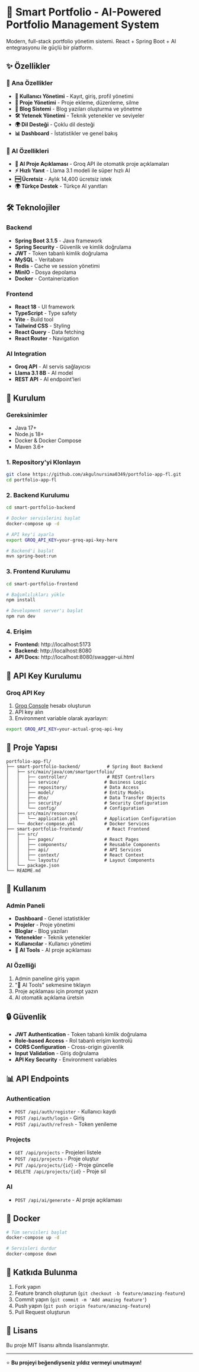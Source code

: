 # 🚀 Smart Portfolio - AI-Powered Portfolio Management System

Modern, full-stack portfolio yönetim sistemi. React + Spring Boot + AI entegrasyonu ile güçlü bir platform.

## ✨ Özellikler

### 🎯 Ana Özellikler
- **👤 Kullanıcı Yönetimi** - Kayıt, giriş, profil yönetimi
- **📁 Proje Yönetimi** - Proje ekleme, düzenleme, silme
- **📝 Blog Sistemi** - Blog yazıları oluşturma ve yönetme
- **🛠️ Yetenek Yönetimi** - Teknik yetenekler ve seviyeler
- **🌍 Dil Desteği** - Çoklu dil desteği
- **📊 Dashboard** - İstatistikler ve genel bakış

### 🤖 AI Özellikleri
- **🧠 AI Proje Açıklaması** - Groq API ile otomatik proje açıklamaları
- **⚡ Hızlı Yanıt** - Llama 3.1 modeli ile süper hızlı AI
- **🆓 Ücretsiz** - Aylık 14,400 ücretsiz istek
- **🌍 Türkçe Destek** - Türkçe AI yanıtları

## 🛠️ Teknolojiler

### Backend
- **Spring Boot 3.1.5** - Java framework
- **Spring Security** - Güvenlik ve kimlik doğrulama
- **JWT** - Token tabanlı kimlik doğrulama
- **MySQL** - Veritabanı
- **Redis** - Cache ve session yönetimi
- **MinIO** - Dosya depolama
- **Docker** - Containerization

### Frontend
- **React 18** - UI framework
- **TypeScript** - Type safety
- **Vite** - Build tool
- **Tailwind CSS** - Styling
- **React Query** - Data fetching
- **React Router** - Navigation

### AI Integration
- **Groq API** - AI servis sağlayıcısı
- **Llama 3.1 8B** - AI model
- **REST API** - AI endpoint'leri

## 🚀 Kurulum

### Gereksinimler
- Java 17+
- Node.js 18+
- Docker & Docker Compose
- Maven 3.6+

### 1. Repository'yi Klonlayın
```bash
git clone https://github.com/akgulnursima0349/portfolio-app-fl.git
cd portfolio-app-fl
```

### 2. Backend Kurulumu
```bash
cd smart-portfolio-backend

# Docker servislerini başlat
docker-compose up -d

# API key'i ayarla
export GROQ_API_KEY=your-groq-api-key-here

# Backend'i başlat
mvn spring-boot:run
```

### 3. Frontend Kurulumu
```bash
cd smart-portfolio-frontend

# Bağımlılıkları yükle
npm install

# Development server'ı başlat
npm run dev
```

### 4. Erişim
- **Frontend:** http://localhost:5173
- **Backend:** http://localhost:8080
- **API Docs:** http://localhost:8080/swagger-ui.html

## 🔑 API Key Kurulumu

### Groq API Key
1. [Groq Console](https://console.groq.com) hesabı oluşturun
2. API key alın
3. Environment variable olarak ayarlayın:
```bash
export GROQ_API_KEY=your-actual-groq-api-key
```

## 📁 Proje Yapısı

```
portfolio-app-fl/
├── smart-portfolio-backend/          # Spring Boot Backend
│   ├── src/main/java/com/smartportfolio/
│   │   ├── controller/               # REST Controllers
│   │   ├── service/                 # Business Logic
│   │   ├── repository/              # Data Access
│   │   ├── model/                   # Entity Models
│   │   ├── dto/                     # Data Transfer Objects
│   │   ├── security/                # Security Configuration
│   │   └── config/                  # Configuration
│   ├── src/main/resources/
│   │   └── application.yml          # Application Configuration
│   └── docker-compose.yml           # Docker Services
├── smart-portfolio-frontend/         # React Frontend
│   ├── src/
│   │   ├── pages/                   # React Pages
│   │   ├── components/              # Reusable Components
│   │   ├── api/                     # API Services
│   │   ├── context/                 # React Context
│   │   └── layouts/                 # Layout Components
│   └── package.json
└── README.md
```

## 🎯 Kullanım

### Admin Paneli
- **Dashboard** - Genel istatistikler
- **Projeler** - Proje yönetimi
- **Bloglar** - Blog yazıları
- **Yetenekler** - Teknik yetenekler
- **Kullanıcılar** - Kullanıcı yönetimi
- **🧠 AI Tools** - AI proje açıklaması

### AI Özelliği
1. Admin paneline giriş yapın
2. "🧠 AI Tools" sekmesine tıklayın
3. Proje açıklaması için prompt yazın
4. AI otomatik açıklama üretsin

## 🔒 Güvenlik

- **JWT Authentication** - Token tabanlı kimlik doğrulama
- **Role-based Access** - Rol tabanlı erişim kontrolü
- **CORS Configuration** - Cross-origin güvenlik
- **Input Validation** - Giriş doğrulama
- **API Key Security** - Environment variables

## 📊 API Endpoints

### Authentication
- `POST /api/auth/register` - Kullanıcı kaydı
- `POST /api/auth/login` - Giriş
- `POST /api/auth/refresh` - Token yenileme

### Projects
- `GET /api/projects` - Projeleri listele
- `POST /api/projects` - Proje oluştur
- `PUT /api/projects/{id}` - Proje güncelle
- `DELETE /api/projects/{id}` - Proje sil

### AI
- `POST /api/ai/generate` - AI proje açıklaması

## 🐳 Docker

```bash
# Tüm servisleri başlat
docker-compose up -d

# Servisleri durdur
docker-compose down
```

## 🤝 Katkıda Bulunma

1. Fork yapın
2. Feature branch oluşturun (`git checkout -b feature/amazing-feature`)
3. Commit yapın (`git commit -m 'Add amazing feature'`)
4. Push yapın (`git push origin feature/amazing-feature`)
5. Pull Request oluşturun

## 📝 Lisans

Bu proje MIT lisansı altında lisanslanmıştır.


---

⭐ **Bu projeyi beğendiyseniz yıldız vermeyi unutmayın!**
